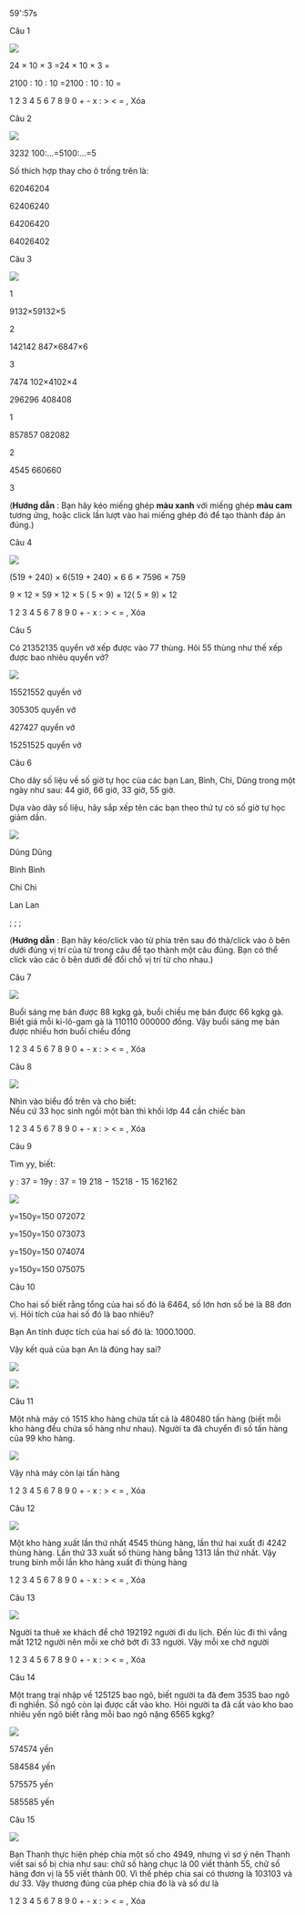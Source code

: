 59':57s

Câu 1

![](https://onthi123.vn/public/uploads/1_700.png)

24 × 10 × 3 =24 × 10 × 3 =

2100 : 10 : 10 =2100 : 10 : 10 =

1 2 3 4 5 6 7 8 9 0 + - x : > < = , Xóa

Câu 2

![](https://onthi123.vn/public/uploads/2_536.png)

3232 100:…=5100:…=5

Số thích hợp thay cho ô trống trên là:

62046204

62406240

64206420

64026402

Câu 3

![](https://onthi123.vn/public/uploads/3_535.png)

1

9132×59132×5

2

142142 847×6847×6

3

7474 102×4102×4

296296 408408

1

857857 082082

2

4545 660660

3

(**Hướng dẫn** : Bạn hãy kéo miếng ghép **màu xanh** với miếng ghép **màu cam** tương ứng, hoặc click lần lượt vào hai miếng ghép đó để tạo thành đáp án đúng.)

Câu 4

![](https://onthi123.vn/public/uploads/1-ehe/4_24.png)

(519 + 240) × 6(519 + 240) × 6  6 × 7596 × 759

9 × 12 × 59 × 12 × 5  ( 5 × 9) × 12( 5 × 9) × 12

1 2 3 4 5 6 7 8 9 0 + - x : > < = , Xóa

Câu 5

Có 21352135 quyển vở xếp được vào 77 thùng. Hỏi 55 thùng như thế xếp được bao nhiêu quyển vở?

![](https://onthi123.vn/public/uploads/5_501.png)

15521552 quyển vở

305305 quyển vở

427427 quyển vở

15251525 quyển vở

Câu 6

Cho dãy số liệu về số giờ tự học của các bạn Lan, Bình, Chi, Dũng trong một ngày như sau: 44 giờ, 66 giờ, 33 giờ, 55 giờ. 

Dựa vào dãy số liệu, hãy sắp xếp tên các bạn theo thứ tự có số giờ tự học giảm dần.

![](https://onthi123.vn/public/uploads/6_491.png)

Dũng Dũng

Bình Bình

Chi Chi

Lan Lan

;  ;  ;  

(**Hướng dẫn** : Bạn hãy kéo/click vào từ phía trên sau đó thả/click vào ô bên dưới đúng vị trí của từ trong câu để tạo thành một câu đúng. Bạn có thể click vào các ô bên dưới để đổi chỗ vị trí từ cho nhau.)

Câu 7

![](https://onthi123.vn/public/uploads/7_494.png)

Buổi sáng mẹ bán được 88 kgkg gà, buổi chiều mẹ bán được 66 kgkg gà. Biết giá mỗi ki-lô-gam gà là 110110 000000 đồng. Vậy buổi sáng mẹ bán được nhiều hơn buổi chiều  đồng

1 2 3 4 5 6 7 8 9 0 + - x : > < = , Xóa

Câu 8

![](https://onthi123.vn/public/uploads/8_484.png)

Nhìn vào biểu đồ trên và cho biết:  
Nếu cứ 33 học sinh ngồi một bàn thì khối lớp 44 cần  chiếc bàn

1 2 3 4 5 6 7 8 9 0 + - x : > < = , Xóa

Câu 9

Tìm yy, biết:

y : 37 = 19y : 37 = 19 218 − 15218 - 15 162162

![](https://onthi123.vn/public/uploads/9_469.png)

y=150y=150 072072

y=150y=150 073073

y=150y=150 074074

y=150y=150 075075

Câu 10

Cho hai số biết rằng tổng của hai số đó là 6464, số lớn hơn số bé là 88 đơn vị. Hỏi tích của hai số đó là bao nhiêu?

Bạn An tính được tích của hai số đó là: 1000.1000.

Vậy kết quả của bạn An là đúng hay sai?

![](https://onthi123.vn/public/uploads/10-1_3.png)

![](https://onthi123.vn/public/uploads/10-2_3.png)

Câu 11

Một nhà máy có 1515 kho hàng chứa tất cả là 480480 tấn hàng (biết mỗi kho hàng đều chứa số hàng như nhau). Người ta đã chuyển đi số tấn hàng của 99 kho hàng.

![](https://onthi123.vn/public/uploads/11_156.png)

Vậy nhà máy còn lại  tấn hàng

1 2 3 4 5 6 7 8 9 0 + - x : > < = , Xóa

Câu 12

![](https://onthi123.vn/public/uploads/12_155.png)

Một kho hàng xuất lần thứ nhất 4545 thùng hàng, lần thứ hai xuất đi 4242 thùng hàng. Lần thứ 33 xuất số thùng hàng bằng 1313  lần thứ nhất. Vậy trung bình mỗi lần kho hàng xuất đi  thùng hàng

1 2 3 4 5 6 7 8 9 0 + - x : > < = , Xóa

Câu 13

![](https://onthi123.vn/public/uploads/13_142.png)

Người ta thuê xe khách để chở 192192 người đi du lịch. Đến lúc đi thì vắng mất 1212 người nên mỗi xe chở bớt đi 33 người. Vậy mỗi xe chở  người

1 2 3 4 5 6 7 8 9 0 + - x : > < = , Xóa

Câu 14

Một trang trại nhập về 125125 bao ngô, biết người ta đã đem 3535 bao ngô đi nghiền. Số ngô còn lại được cất vào kho. Hỏi người ta đã cất vào kho bao nhiêu yến ngô biết rằng mỗi bao ngô nặng 6565 kgkg?

![](https://onthi123.vn/public/uploads/14_133.png)

574574 yến

584584 yến

575575 yến

585585 yến

Câu 15

![](https://onthi123.vn/public/uploads/15_129.png)

Bạn Thanh thực hiện phép chia một số cho 4949, nhưng vì sơ ý nên Thanh viết sai số bị chia như sau: chữ số hàng chục là 00 viết thành 55, chữ số hàng đơn vị là 55 viết thành 00. Vì thế phép chia sai có thương là 103103 và dư 33. Vậy thương đúng của phép chia đó là  và số dư là 

1 2 3 4 5 6 7 8 9 0 + - x : > < = , Xóa
